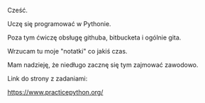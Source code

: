 Cześć.

Uczę się programować w Pythonie.

Poza tym ćwiczę obsługę githuba, bitbucketa i ogólnie gita.

Wrzucam tu moje "notatki" co jakiś czas.

Mam nadzieję, że niedługo zacznę się tym zajmować zawodowo.

Link do strony z zadaniami:

https://www.practicepython.org/
